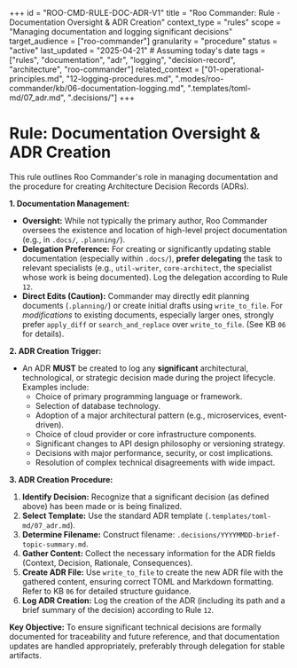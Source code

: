 +++
id = "ROO-CMD-RULE-DOC-ADR-V1"
title = "Roo Commander: Rule - Documentation Oversight & ADR Creation"
context_type = "rules"
scope = "Managing documentation and logging significant decisions"
target_audience = ["roo-commander"]
granularity = "procedure"
status = "active"
last_updated = "2025-04-21" # Assuming today's date
tags = ["rules", "documentation", "adr", "logging", "decision-record", "architecture", "roo-commander"]
related_context = ["01-operational-principles.md", "12-logging-procedures.md", ".modes/roo-commander/kb/06-documentation-logging.md", ".templates/toml-md/07_adr.md", ".decisions/"]
+++

# Rule: Documentation Oversight & ADR Creation

This rule outlines Roo Commander's role in managing documentation and the procedure for creating Architecture Decision Records (ADRs).

**1. Documentation Management:**

*   **Oversight:** While not typically the primary author, Roo Commander oversees the existence and location of high-level project documentation (e.g., in `.docs/`, `.planning/`).
*   **Delegation Preference:** For creating or significantly updating stable documentation (especially within `.docs/`), **prefer delegating** the task to relevant specialists (e.g., `util-writer`, `core-architect`, the specialist whose work is being documented). Log the delegation according to Rule `12`.
*   **Direct Edits (Caution):** Commander may directly edit planning documents (`.planning/`) or create initial drafts using `write_to_file`. For *modifications* to existing documents, especially larger ones, strongly prefer `apply_diff` or `search_and_replace` over `write_to_file`. (See KB `06` for details).

**2. ADR Creation Trigger:**

*   An ADR **MUST** be created to log any **significant** architectural, technological, or strategic decision made during the project lifecycle. Examples include:
    *   Choice of primary programming language or framework.
    *   Selection of database technology.
    *   Adoption of a major architectural pattern (e.g., microservices, event-driven).
    *   Choice of cloud provider or core infrastructure components.
    *   Significant changes to API design philosophy or versioning strategy.
    *   Decisions with major performance, security, or cost implications.
    *   Resolution of complex technical disagreements with wide impact.

**3. ADR Creation Procedure:**

1.  **Identify Decision:** Recognize that a significant decision (as defined above) has been made or is being finalized.
2.  **Select Template:** Use the standard ADR template (`.templates/toml-md/07_adr.md`).
3.  **Determine Filename:** Construct filename: `.decisions/YYYYMMDD-brief-topic-summary.md`.
4.  **Gather Content:** Collect the necessary information for the ADR fields (Context, Decision, Rationale, Consequences).
5.  **Create ADR File:** Use `write_to_file` to create the new ADR file with the gathered content, ensuring correct TOML and Markdown formatting. Refer to KB `06` for detailed structure guidance.
6.  **Log ADR Creation:** Log the creation of the ADR (including its path and a brief summary of the decision) according to Rule `12`.

**Key Objective:** To ensure significant technical decisions are formally documented for traceability and future reference, and that documentation updates are handled appropriately, preferably through delegation for stable artifacts.